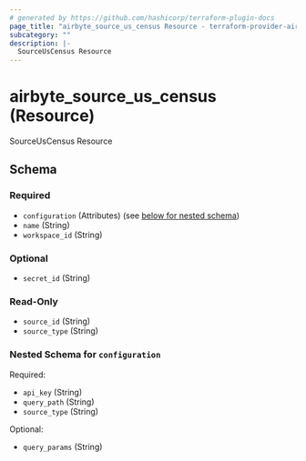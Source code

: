 ```yaml
---
# generated by https://github.com/hashicorp/terraform-plugin-docs
page_title: "airbyte_source_us_census Resource - terraform-provider-airbyte-new"
subcategory: ""
description: |-
  SourceUsCensus Resource
---
```


# airbyte_source_us_census (Resource)

SourceUsCensus Resource



<!-- schema generated by tfplugindocs -->
## Schema

### Required

- `configuration` (Attributes) (see [below for nested schema](#nestedatt--configuration))
- `name` (String)
- `workspace_id` (String)

### Optional

- `secret_id` (String)

### Read-Only

- `source_id` (String)
- `source_type` (String)

<a id="nestedatt--configuration"></a>
### Nested Schema for `configuration`

Required:

- `api_key` (String)
- `query_path` (String)
- `source_type` (String)

Optional:

- `query_params` (String)


